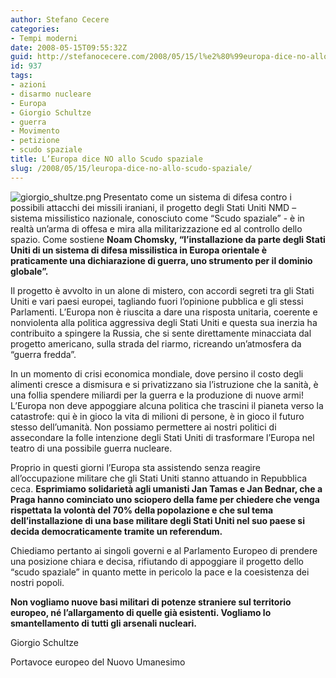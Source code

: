 ```yaml
---
author: Stefano Cecere
categories:
- Tempi moderni
date: 2008-05-15T09:55:32Z
guid: http://stefanocecere.com/2008/05/15/l%e2%80%99europa-dice-no-allo-scudo-spaziale/
id: 937
tags:
- azioni
- disarmo nucleare
- Europa
- Giorgio Schultze
- guerra
- Movimento
- petizione
- scudo spaziale
title: L’Europa dice NO allo Scudo spaziale
slug: /2008/05/15/leuropa-dice-no-allo-scudo-spaziale/
---
```


<img src='http://stefanocecere.com/wp-content/uploads/sites/3/2008/05/giorgio_shultze.png' alt='giorgio_shultze.png' align="left" />Presentato come un sistema di difesa contro i possibili attacchi dei missili iraniani, il progetto degli Stati Uniti NMD – sistema missilistico nazionale, conosciuto come “Scudo spaziale” - è in realtà un’arma di offesa e mira alla militarizzazione ed al controllo dello spazio. Come sostiene **Noam Chomsky, “l’installazione da parte degli Stati Uniti di un sistema di difesa missilistica in Europa orientale è praticamente una dichiarazione di guerra, uno strumento per il dominio globale”.** 

Il progetto è avvolto in un alone di mistero, con accordi segreti tra gli Stati Uniti e vari paesi europei, tagliando fuori l’opinione pubblica e gli stessi Parlamenti. L’Europa non è riuscita a dare una risposta unitaria, coerente e nonviolenta alla politica aggressiva degli Stati Uniti e questa sua inerzia ha contribuito a spingere la Russia, che si sente direttamente minacciata dal progetto americano, sulla strada del riarmo, ricreando un’atmosfera da “guerra fredda”.

In un momento di crisi economica mondiale, dove persino il costo degli alimenti cresce a dismisura e si privatizzano sia l’istruzione che la sanità, è una follia spendere miliardi per la guerra e la produzione di nuove armi! L’Europa non deve appoggiare alcuna politica che trascini il pianeta verso la catastrofe: qui è in gioco la vita di milioni di persone, è in gioco il futuro stesso dell’umanità. Non possiamo permettere ai nostri politici di assecondare la folle intenzione degli Stati Uniti di trasformare l’Europa nel teatro di una possibile guerra nucleare.

Proprio in questi giorni l’Europa sta assistendo senza reagire all’occupazione militare che gli Stati Uniti stanno attuando in Repubblica ceca. **Esprimiamo solidarietà agli umanisti Jan Tamas e Jan Bednar, che a Praga hanno cominciato uno sciopero della fame per chiedere che venga rispettata la volontà del 70% della popolazione e che sul tema dell’installazione di una base militare degli Stati Uniti nel suo paese si decida democraticamente tramite un referendum.** 

Chiediamo pertanto ai singoli governi e al Parlamento Europeo di prendere una posizione chiara e decisa, rifiutando di appoggiare il progetto dello “scudo spaziale” in quanto mette in pericolo la pace e la coesistenza dei nostri popoli.

**Non vogliamo nuove basi militari di potenze straniere sul territorio europeo, né l’allargamento di quelle già esistenti. Vogliamo lo smantellamento di tutti gli arsenali nucleari.** 

Giorgio Schultze
  
Portavoce europeo del Nuovo Umanesimo